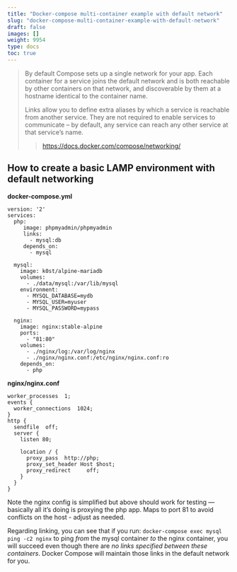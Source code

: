 ```yaml
---
title: "Docker-compose multi-container example with default network"
slug: "docker-compose-multi-container-example-with-default-network"
draft: false
images: []
weight: 9954
type: docs
toc: true
---
```


> By default Compose sets up a single network for your app. Each
> container for a service joins the default network and is both
> reachable by other containers on that network, and discoverable by
> them at a hostname identical to the container name.
> 
> Links allow you to define extra aliases by which a service is
> reachable from another service. They are not required to enable
> services to communicate – by default, any service can reach any other
> service at that service’s name.
> 
> > https://docs.docker.com/compose/networking/

## How to create a basic LAMP environment with default networking 
**docker-compose.yml**

    version: '2'
    services:
      php:
         image: phpmyadmin/phpmyadmin
         links:
           - mysql:db
         depends_on:
           - mysql
    
      mysql:
        image: k0st/alpine-mariadb
        volumes:
          - ./data/mysql:/var/lib/mysql
        environment:
          - MYSQL_DATABASE=mydb
          - MYSQL_USER=myuser
          - MYSQL_PASSWORD=mypass 
    
      nginx:
        image: nginx:stable-alpine
        ports:
          - "81:80"
        volumes:
          - ./nginx/log:/var/log/nginx
          - ./nginx/nginx.conf:/etc/nginx/nginx.conf:ro
        depends_on:
          - php

**nginx/nginx.conf**

    worker_processes  1;
    events {
      worker_connections  1024;
    }
    http {
      sendfile  off;
      server {
        listen 80;
     
        location / {
          proxy_pass  http://php;
          proxy_set_header Host $host;
          proxy_redirect     off;
        }
      }
    }

Note the nginx config is simplified but above should work for testing — basically all it’s doing is proxying the php app. Maps to port 81 to avoid conflicts on the host - adjust as needed.

Regarding linking, you can see that if you run: `docker-compose exec mysql ping -c2 nginx` to ping *from* the mysql container *to* the nginx container, you will succeed even though there are *no links specified between these containers*. Docker Compose will maintain those links in the default network for you.

